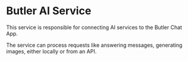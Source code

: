 # Butler AI Service

This service is responsible for connecting AI services to the Butler Chat App.

The service can process requests like answering messages, generating images, either locally or from an API.
